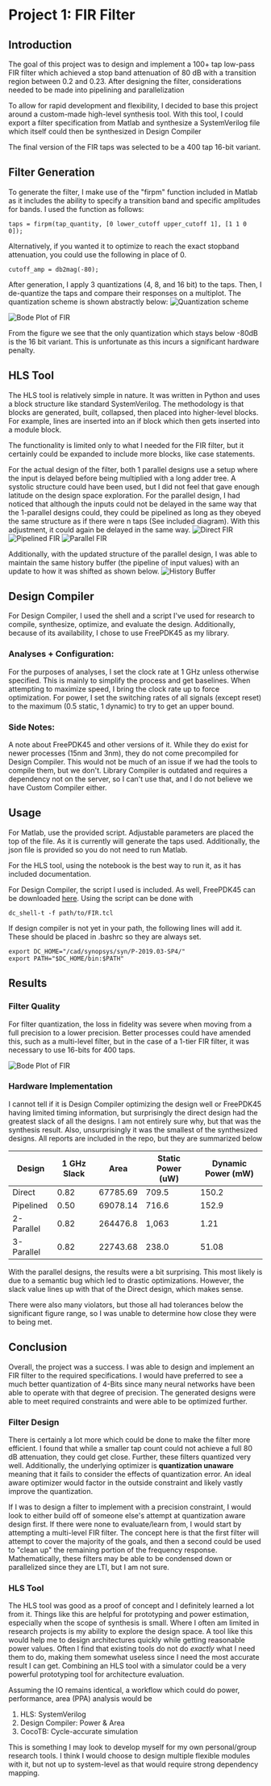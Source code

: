 # Project 1: FIR Filter

## Introduction
The goal of this project was to design and implement a 100+ tap low-pass FIR filter which achieved a stop band attenuation of 80 dB with a transition region between 0.2 and 0.23. After designing the filter, considerations needed to be made into pipelining and parallelization

To allow for rapid development and flexibility, I decided to base this project around a custom-made high-level synthesis tool. With this tool, I could export a filter specification from Matlab and synthesize a SystemVerilog file which itself could then be synthesized in Design Compiler

The final version of the FIR taps was selected to be a 400 tap 16-bit variant.

## Filter Generation

To generate the filter, I make use of the "firpm" function included in Matlab as it includes the ability to specify a transition band and specific amplitudes for bands. I used the function as follows:
```
taps = firpm(tap_quantity, [0 lower_cutoff upper_cutoff 1], [1 1 0 0]);
```
Alternatively, if you wanted it to optimize to reach the exact stopband attenuation, you could use the following in place of 0.
```
cutoff_amp = db2mag(-80);
```

After generation, I apply 3 quantizations (4, 8, and 16 bit) to the taps. Then, I de-quantize the taps and compare their responses on a multiplot. The quantization scheme is shown abstractly below:
![Quantization scheme](https://github.com/G-gagnon3/Advanced-VLSI-Design/blob/133ecd3f3b568d6b900f83356e0fd876044f2b73/Project%201/Documentation/Figures/Quantization_process.png)


![Bode Plot of FIR](https://github.com/G-gagnon3/Advanced-VLSI-Design/blob/76f22ef9ad072d7fcbd95165112c038374cbfc75/Project%201/Documentation/Figures/Filter_Quantization.png)

From the figure we see that the only quantization which stays below -80dB is the 16 bit variant. This is unfortunate as this incurs a significant hardware penalty.
## HLS Tool

The HLS tool is relatively simple in nature. It was written in Python and uses a block structure like standard SystemVerilog. The methodology is that blocks are generated, built, collapsed, then placed into higher-level blocks. For example, lines are inserted into an if block which then gets inserted into a module block.

The functionality is limited only to what I needed for the FIR filter, but it certainly could be expanded to include more blocks, like case statements. 

For the actual design of the filter, both 1 parallel designs use a setup where the input is delayed before being multiplied with a long adder tree. A systolic structure could have been used, but I did not feel that gave enough latitude on the design space exploration. For the parallel design, I had noticed that although the inputs could not be delayed in the same way that the 1-parallel designs could, they could be pipelined as long as they obeyed the same structure as if there were n taps (See included diagram). With this adjustment, it could again be delayed in the same way.
![Direct FIR](https://github.com/G-gagnon3/Advanced-VLSI-Design/blob/133ecd3f3b568d6b900f83356e0fd876044f2b73/Project%201/Documentation/Figures/Direct_FIR.png)
![Pipelined FIR](https://github.com/G-gagnon3/Advanced-VLSI-Design/blob/133ecd3f3b568d6b900f83356e0fd876044f2b73/Project%201/Documentation/Figures/Pipelined_FIR.png)
![Parallel FIR](https://github.com/G-gagnon3/Advanced-VLSI-Design/blob/133ecd3f3b568d6b900f83356e0fd876044f2b73/Project%201/Documentation/Figures/Parallel_FIR.png)

Additionally, with the updated structure of the parallel design, I was able to maintain the same history buffer (the pipeline of input values) with an update to how it was shifted as shown below.
![History Buffer](https://github.com/G-gagnon3/Advanced-VLSI-Design/blob/133ecd3f3b568d6b900f83356e0fd876044f2b73/Project%201/Documentation/Figures/History_chain.png)

## Design Compiler

For Design Compiler, I used the shell and a script I've used for research to compile, synthesize, optimize, and evaluate the design. Additionally, because of its availability, I chose to use FreePDK45 as my library. 

### Analyses + Configuration:

For the purposes of analyses, I set the clock rate at 1 GHz unless otherwise specified. This is mainly to simplify the process and get baselines. When attempting to maximize speed, I bring the clock rate up to force optimization. For power, I set the switching rates of all signals (except reset) to the maximum (0.5 static, 1 dynamic) to try to get an upper bound.

### Side Notes:
A note about FreePDK45 and other versions of it. While they do exist for newer processes (15nm and 3nm), they do not come precompiled for Design Compiler. This would not be much of an issue if we had the tools to compile them, but we don't. Library Compiler is outdated and requires a dependency not on the server, so I can't use that, and I do not believe we have Custom Compiler either. 

## Usage

For Matlab, use the provided script. Adjustable parameters are placed the top of the file. As it is currently will generate the taps used. Additionally, the json file is provided so you do not need to run Matlab.

For the HLS tool, using the notebook is the best way to run it, as it has included documentation.

For Design Compiler, the script I used is included. As well, FreePDK45 can be downloaded [here](https://eda.ncsu.edu/freepdk/freepdk45/). Using the script can be done with 

`dc_shell-t -f path/to/FIR.tcl`

If design compiler is not yet in your path, the following lines will add it. These should be placed in .bashrc so they are always set.

```
export DC_HOME="/cad/synopsys/syn/P-2019.03-SP4/"
export PATH="$DC_HOME/bin:$PATH"
```

## Results

### Filter Quality
For filter quantization, the loss in fidelity was severe when moving from a full precision to a lower precision. Better processes could have amended this, such as a multi-level filter, but in the case of a 1-tier FIR filter, it was necessary to use 16-bits for 400 taps.

![Bode Plot of FIR](https://github.com/G-gagnon3/Advanced-VLSI-Design/blob/76f22ef9ad072d7fcbd95165112c038374cbfc75/Project%201/Documentation/Figures/Filter_Quantization.png)


### Hardware Implementation
I cannot tell if it is Design Compiler optimizing the design well or FreePDK45 having limited timing information, but surprisingly the direct design had the greatest slack of all the designs. I am not entirely sure why, but that was the synthesis result. Also, unsurprisingly it was the smallest of the synthesized designs. All reports are included in the repo, but they are summarized below

| Design | 1 GHz Slack |    Area    | Static Power (uW) | Dynamic Power (mW) |
| ----------- | ----------- | ----------- | ----------- | ----------- |
| Direct | 0.82        | 67785.69 | 709.5 | 150.2 |
| Pipelined | 0.50 | 69078.14 | 716.6 | 152.9 |
| 2-Parallel | 0.82 | 264476.8 | 1,063 | 1.21 |
| 3-Parallel | 0.82 | 22743.68 | 238.0| 51.08 |

With the parallel designs, the results were a bit surprising. This most likely is due to a semantic bug which led to drastic optimizations. However, the slack value lines up with that of the Direct design, which makes sense.

There were also many violators, but those all had tolerances below the significant figure range, so I was unable to determine how close they were to being met.

## Conclusion

Overall, the project was a success. I was able to design and implement an FIR filter to the required specifications. I would have preferred to see a much better quantization of 4-Bits since many neural networks have been able to operate with that degree of precision. The generated designs were able to meet required constraints and were able to be optimized further.

### Filter Design
There is certainly a lot more which could be done to make the filter more efficient. I found that while a smaller tap count could not achieve a full 80 dB attenuation, they could get close. Further, these filters quantized very well. Additionally, the underlying optimizer is **quantization unaware** meaning that it fails to consider the effects of quantization error. An ideal aware optimizer would factor in the outside constraint and likely vastly improve the quantization. 

If I was to design a filter to implement with a precision constraint, I would look to either build off of someone else's attempt at quantization aware design first. If there were none to evaluate/learn from, I would start by attempting a multi-level FIR filter. The concept here is that the first filter will attempt to cover the majority of the goals, and then a second could be used to "clean up" the remaining portion of the frequency response. Mathematically, these filters may be able to be condensed down or parallelized since they are LTI, but I am not sure.

### HLS Tool
The HLS tool was good as a proof of concept and I definitely learned a lot from it. Things like this are helpful for prototyping and power estimation, especially when the scope of synthesis is small. Where I often am limited in research projects is my ability to explore the design space. A tool like this would help me to design architectures quickly while getting reasonable power values. Often I find that existing tools do not do *exactly* what I need them to do, making them somewhat useless since I need the most accurate result I can get. Combining an HLS tool with a simulator could be a very powerful prototyping tool for architecture evaluation. 

Assuming the IO remains identical, a workflow which could do power, performance, area (PPA) analysis would be 
1. HLS: SystemVerilog 
2. Design Compiler: Power & Area 
3. CocoTB: Cycle-accurate simulation

This is something I may look to develop myself for my own personal/group research tools. I think I would choose to design multiple flexible modules with it, but not up to system-level as that would require strong dependency mapping.


